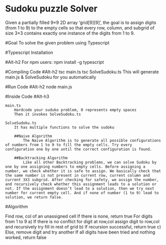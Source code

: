 # Sudoku puzzle Solver
Given a partially filled 9×9 2D array ‘grid[9][9]’, the goal is to assign digits (from 1 to 9) to the empty cells so that every row, column, and subgrid of size 3×3 contains exactly one instance of the digits from 1 to 9.

#Goal
To solve the given problem using Typescript


#Typescript Installation 

#Alt-h2
For npm users:
	npm install -g typescript

#Compiling Code
#Alt-h2
	tsc main.ts
	tsc SolveSudoku.ts
This will generate main.js & SolveSudoku for you automatically

#Run Code
#Alt-h2
	node main.js



#Inside Code
#Alt-h3
	
	main.ts
		Hardcode your suduko problem, 0 represents empty spaces
		Then it invokes SolveSudoku.ts 

	SolveSudoku.ts
		It has multiple functions to solve the sudoku 

		##Naive Algorithm
			The Naive Algorithm is to generate all possible configurations of numbers from 1 to 9 to fill the empty cells. Try every configuration one by one until the correct configuration is found.

		##Backtracking Algorithm
			Like all other Backtracking problems, we can solve Sudoku by one by one assigning numbers to empty cells. Before assigning a number, we check whether it is safe to assign. We basically check that the same number is not present in current row, current column and current 3X3 subgrid. After checking for safety, we assign the number, and recursively check whether this assignment leads to a solution or not. If the assignment doesn’t lead to a solution, then we try next number for current empty cell. And if none of number (1 to 9) lead to solution, we return false.


#Algorithm

Find row, col of an unassigned cell
  If there is none, return true
  For digits from 1 to 9
    a) If there is no conflict for digit at row,col
        assign digit to row,col and recursively try fill in rest of grid
    b) If recursion successful, return true
    c) Else, remove digit and try another
  If all digits have been tried and nothing worked, return false

  